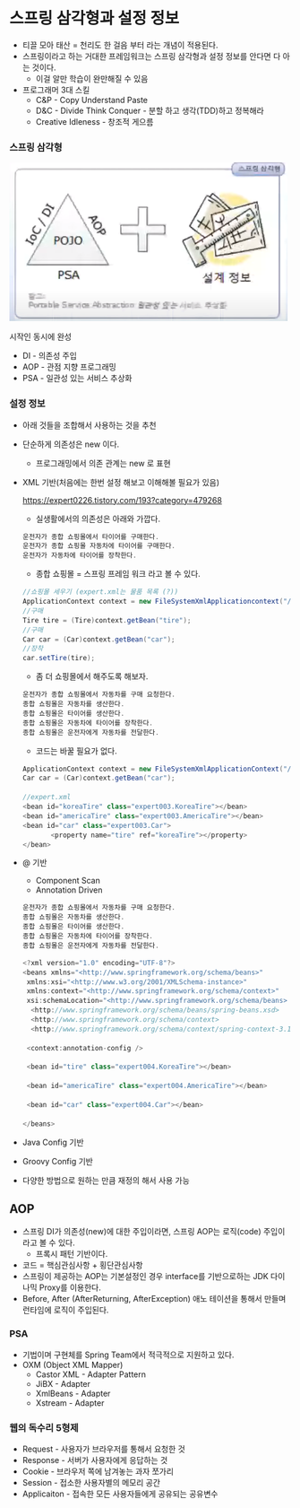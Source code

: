 # 스프링 삼각형과 설정 정보

- 티끌 모아 태산 = 천리도 한 걸음 부터 라는 개념이 적용된다.
- 스프링이라고 하는 거대한 프레임워크는 스프링 삼각형과 설정 정보를 안다면 다 아는 것이다.
  - 이걸 알만 학습이 완만해질 수 있음
- 프로그래머 3대 스킬
  - C&P - Copy Understand Paste
  - D&C - Divide Think Conquer - 분할 하고 생각(TDD)하고 정복해라
  - Creative Idleness - 창조적 게으름

### 스프링 삼각형

![1](./img/4-1.png)

시작인 동시에 완성

- DI - 의존성 주입
- AOP - 관점 지향 프로그래밍
- PSA - 일관성 있는 서비스 추상화

### 설정 정보

- 아래 것들을 조합해서 사용하는 것을 추천

- 단순하게 의존성은 new 이다.

  - 프로그래밍에서 의존 관계는 new 로 표현

- XML 기반(처음에는 한번 설정 해보고 이해해볼 필요가 있음)

  https://expert0226.tistory.com/193?category=479268

  - 실생활에서의 의존성은 아래와 가깝다.

  ```java
  운전자가 종합 쇼핑몰에서 타이어를 구매한다.
  운전자가 종합 쇼핑몰 자동차에 타이어를 구매한다.
  운전자가 자동차에 타이어를 장착한다.
  ```

  - 종합 쇼핑몰 = 스프링 프레임 워크 라고 볼 수 있다.

  ```java
  //쇼핑몰 세우기 (expert.xml는 물품 목록 (?))
  ApplicationContext context = new FileSystemXmlApplicationcontext("/src/main/java/expert002/expert.xml");
  //구매
  Tire tire = (Tire)context.getBean("tire");
  //구매
  Car car = (Car)context.getBean("car");
  //장착
  car.setTire(tire);
  ```

  - 좀 더 쇼핑몰에서 해주도록 해보자.

  ```java
  운전자가 종합 쇼핑몰에서 자동차를 구매 요청한다.
  종합 쇼핑몰은 자동차를 생산한다.
  종합 쇼핑몰은 타이어를 생산한다.
  종합 쇼핑몰은 자동차에 타이어를 장착한다.
  종합 쇼핑몰은 운전자에게 자동차를 전달한다.
  ```

  - 코드는 바꿀 필요가 없다.

  ```java
  ApplicationContext context = new FileSystemXmlApplicationContext("/src/main/java/expert003/expert.xml");
  Car car = (Car)context.getBean("car");
  
  //expert.xml
  <bean id="koreaTire" class="expert003.KoreaTire"></bean>
  <bean id="americaTire" class="expert003.AmericaTire"></bean>
  <bean id="car" class="expert003.Car">
         <property name="tire" ref="koreaTire"></property>
  </bean>
  ```

- @ 기반

  - Component Scan
  - Annotation Driven

  ```java
  운전자가 종합 쇼핑몰에서 자동차를 구매 요청한다.
  종합 쇼핑몰은 자동차를 생산한다.
  종합 쇼핑몰은 타이어를 생산한다.
  종합 쇼핑몰은 자동차에 타이어를 장착한다.
  종합 쇼핑몰은 운전자에게 자동차를 전달한다.
  ```

  ```java
  <?xml version="1.0" encoding="UTF-8"?>
  <beans xmlns="<http://www.springframework.org/schema/beans>"
   xmlns:xsi="<http://www.w3.org/2001/XMLSchema-instance>"
   xmlns:context="<http://www.springframework.org/schema/context>"
   xsi:schemaLocation="<http://www.springframework.org/schema/beans>
    <http://www.springframework.org/schema/beans/spring-beans.xsd>
    <http://www.springframework.org/schema/context>
    <http://www.springframework.org/schema/context/spring-context-3.1.xsd>">
  
   <context:annotation-config />
  
   <bean id="tire" class="expert004.KoreaTire"></bean>
  
   <bean id="americaTire" class="expert004.AmericaTire"></bean>
  
   <bean id="car" class="expert004.Car"></bean>
  
  </beans>
  ```

- Java Config 기반

- Groovy Config 기반

- 다양한 방법으로 원하는 만큼 재정의 해서 사용 가능

## AOP

- 스프링 DI가 의존성(new)에 대한 주입이라면, 스프링 AOP는 로직(code) 주입이라고 볼 수 있다.
  - 프록시 패턴 기반이다.
- 코드 = 핵심관심사항 + 횡단관심사항
- 스프링이 제공하는 AOP는 기본설정인 경우 interface를 기반으로하는 JDK 다이나믹 Proxy를 이용한다.
- Before, After (AfterReturning, AfterException) 애노 테이션을 통해서 만들며 런타임에 로직이 주입된다.

### PSA

- 기법이며 구현체를 Spring Team에서 적극적으로 지원하고 있다.
- OXM (Object XML Mapper)
  - Castor XML - Adapter Pattern
  - JiBX - Adapter
  - XmlBeans - Adapter
  - Xstream - Adapter

### 웹의 독수리 5형제

- Request - 사용자가 브라우저를 통해서 요청한 것
- Response - 서버가 사용자에게 응답하는 것
- Cookie - 브라우저 쪽에 남겨놓는 과자 쪼가리
- Session - 접소한 사용자별의 메모리 공간
- Applicaiton - 접속한 모든 사용자들에게 공유되는 공유변수
